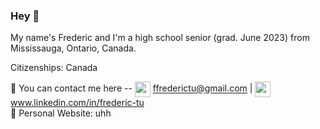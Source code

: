 ### Hey 👋

My name's Frederic and I'm a high school senior (grad. June 2023) from Mississauga, Ontario, Canada. 


Citizenships: Canada


💬 You can contact me here -- <img src="https://upload.wikimedia.org/wikipedia/commons/7/7e/Gmail_icon_%282020%29.svg" height=25 align=center> ffrederictu@gmail.com | <img src="[t](https://upload.wikimedia.org/wikipedia/commons/8/81/LinkedIn_icon.svg)" height=25 align=center> www.linkedin.com/in/frederic-tu
<br/>
💬 Personal Website: uhh


<!--
[<img src="t" height=38 align=center>](https://www.example.com) &nbsp;
[<img src="t" height=40 align=center>](https://www.example.com) &nbsp;
[<img src="t" height=40 align=center>](https://www.example.com) &nbsp;

https://upload.wikimedia.org/wikipedia/commons/7/7e/Gmail_icon_%282020%29.svg
https://upload.wikimedia.org/wikipedia/commons/8/81/LinkedIn_icon.svg
-->

<!--
Here are some ideas to get you started:

- 🔭 I’m currently working on ...
- 🌱 I’m currently learning ...
- 👯 I’m looking to collaborate on ...
- 🤔 I’m looking for help with ...
- 💬 Ask me about ...
- 📫 How to reach me: ...
- 😄 Pronouns: ...
- ⚡ Fun fact: ...
-->
